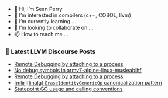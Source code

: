 - 👋 Hi, I’m Sean Perry
- 👀 I’m interested in compilers (c++, COBOL, llvm)
- 🌱 I’m currently learning ...
- 💞️ I’m looking to collaborate on ...
- 📫 How to reach me ...

<!---
s66perry/s66perry is a ✨ special ✨ repository because its `README.md` (this file) appears on your GitHub profile.
You can click the Preview link to take a look at your changes.
--->
### 📕 Latest LLVM Discourse Posts

<!-- DISCOURSE-LLVM:START -->
- [Remote Debugging by attaching to a process](https://discourse.llvm.org/t/remote-debugging-by-attaching-to-a-process/74304?page=2#post_23)
- [No debug symbols in armv7-alpine-linux-musleabihf](https://discourse.llvm.org/t/no-debug-symbols-in-armv7-alpine-linux-musleabihf/75599#post_1)
- [Remote Debugging by attaching to a process](https://discourse.llvm.org/t/remote-debugging-by-attaching-to-a-process/74304?page=2#post_22)
- [[mlir][linalg] `EraseIdentityGenericOp` canonicalization pattern](https://discourse.llvm.org/t/mlir-linalg-eraseidentitygenericop-canonicalization-pattern/75579#post_6)
- [Statepoint GC usage and calling conventions](https://discourse.llvm.org/t/statepoint-gc-usage-and-calling-conventions/75555#post_2)
<!-- DISCOURSE-LLVM:END -->

